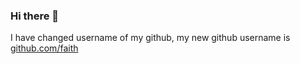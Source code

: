 ### Hi there 👋
I have changed username of my github, my new github username is [github.com/faith](https://github.com/faith)
